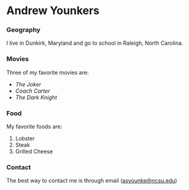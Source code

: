# Andrew Younkers

### Geography

I live in Dunkirk, Maryland and go to school in Raleigh, North Carolina.

### Movies

Three of my favorite movies are:

- *The Joker*
- *Coach Carter*
- *The Dark Knight*

### Food

My favorite foods are:

1. Lobster
2. Steak
3. Grilled Cheese

### Contact

The best way to contact me is through email (asyounke@ncsu.edu)
